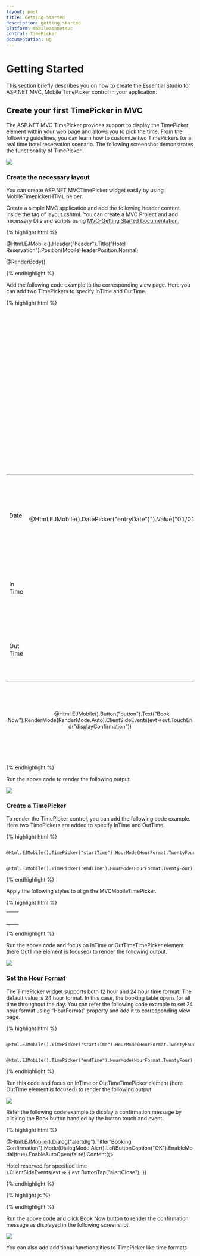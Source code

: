 ```yaml
---
layout: post
title: Getting-Started
description: getting started
platform: mobileaspnetmvc
control: TimePicker
documentation: ug
---
```


# Getting Started

This section briefly describes you on how to create the Essential Studio for ASP.NET MVC, Mobile TimePicker control in your application.

## Create your first TimePicker in MVC

The ASP.NET MVC TimePicker provides support to display the TimePicker element within your web page and allows you to pick the time. From the following guidelines, you can learn how to customize two TimePickers for a real time hotel reservation scenario. The following screenshot demonstrates the functionality of TimePicker.



![](Getting-Started_images/Getting-Started_img1.png)



### Create the necessary layout

You can create ASP.NET MVCTimePicker widget easily by using MobileTimepickerHTML helper.

Create a simple MVC application and add the following header content inside the <Body>tag of layout.cshtml. You can create a MVC Project and add necessary Dlls and scripts using [MVC-Getting Started Documentation.](http://docs.syncfusion.com/aspnetmvc/captcha/getting-started#create-your-first-captcha-in-aspnet-mvc )

{% highlight html %}

@Html.EJMobile().Header("header").Title("Hotel Reservation").Position(MobileHeaderPosition.Normal)

   <div>

@RenderBody()

  </div>

{% endhighlight %}

Add the following code example to the corresponding view page. Here you can add two TimePickers to specify InTime and OutTime.

{% highlight html %}

       <div align="center">

 <table>

             <tr>

                <td class="tdclass">Date</td>

                <td class="innerclass">

                    <span class="innerdp">

               <!-- Creating DatePicker to select the booking date -->

                 @Html.EJMobile().DatePicker("entryDate")").Value("01/01/2000")



                    </span>

                </td>

             </tr>

             <tr>

                <td class="tdclass">In Time</td>

                <td class="innerclass">

                    <span class="innerdp">

                <!-- Add InTime Timepicker control here -->

                    </span>

                </td>

             </tr>

             <tr>

                <td class="tdclass">Out Time </td>

                <td class="innerclass">

                    <span class="innerdp">

                <!-- Add OutTime Timepicker control here -->

                    </span>

                </td>

             </tr>

        </table>



           <div>

               <!-- Creating button to reserve the hotel -->

                @Html.EJMobile().Button("button").Text("Book Now").RenderMode(RenderMode.Auto).ClientSideEvents(evt=>evt.TouchEnd("displayConfirmation"))

          </div>                                                                        </div> 

{% endhighlight %}



Run the above code to render the following output.

![](Getting-Started_images/Getting-Started_img2.png)



### Create a TimePicker

To render the TimePicker control, you can add the following code example. Here two TimePickers are added to specify InTime and OutTime.

{% highlight html %}

  <!-- InTime Timepicker element -->

      @Html.EJMobile().TimePicker("startTime").HourMode(HourFormat.TwentyFour).Value("11:00")

  <!-- OutTime Timepicker element -->

      @Html.EJMobile().TimePicker("endTime").HourMode(HourFormat.TwentyFour).Value("21:00")

{% endhighlight %}



Apply the following styles to align the MVCMobileTimePicker.

{% highlight html %}

<table>
<tr>
<td>
     <style type="text/css" class="cssStyles">        .tdclass {            width: 100px;                        }        Table   {            margin: 10px;                }.innerclass {            width: 300px;             padding: 10px;                     }     </style></td></tr>
<tr>
<td>
</td></tr>
</table>

{% endhighlight %}

Run the above code and focus on InTime or OutTimeTimePicker element (here OutTime element is focused) to render the following output.

![](Getting-Started_images/Getting-Started_img3.png)



### Set the Hour Format

The TimePicker widget supports both 12 hour and 24 hour time format. The default value is 24 hour format. In this case, the booking table opens for all time throughout the day. You can refer the following code example to set 24 hour format using “HourFormat” property and add it to corresponding view page.

{% highlight html %}

  <!-- InTime Timepicker element -->

       @Html.EJMobile().TimePicker("startTime").HourMode(HourFormat.TwentyFour)

  <!-- OutTime Timepicker element -->

       @Html.EJMobile().TimePicker("endTime").HourMode(HourFormat.TwentyFour)


{% endhighlight %}


Run this code and focus on InTime or OutTimeTimePicker element (here OutTime element is focused) to render the following output.

![](Getting-Started_images/Getting-Started_img4.png)



Refer the following code example to display a confirmation message by clicking the Book button handled by the button touch and event. 

{% highlight html %}

@Html.EJMobile().Dialog("alertdlg").Title("Booking Confirmation").Mode(DialogMode.Alert).LeftButtonCaption("OK").EnableModal(true).EnableAutoOpen(false).Content(@<div>Hotel reserved for specified time</div>).ClientSideEvents(evt => { evt.ButtonTap("alertClose"); })

{% endhighlight %}

{% highlight js %}

<script>

    function alertClose() {

        $("#alertdlg").ejmDialog("close");    //to close dialog

    }

    function displayConfirmation(args) {

        App.activePage.find("#alertdlg").ejmDialog("open");  //to open dialog

    }



</script>

{% endhighlight %}

Run the above code and click Book Now button to render the confirmation message as displayed in the following screenshot.



![](Getting-Started_images/Getting-Started_img5.png)



You can also add additional functionalities to TimePicker like time formats.


